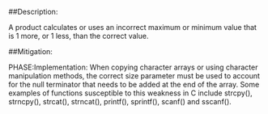 ##Description:

A product calculates or uses an incorrect maximum or minimum value that is 1 more, or 1 less, than the correct value.



##Mitigation:


PHASE:Implementation:
When copying character arrays or using character manipulation methods, the correct size parameter must be used to account for the null terminator that needs to be added at the end of the array. Some examples of functions susceptible to this weakness in C include strcpy(), strncpy(), strcat(), strncat(), printf(), sprintf(), scanf() and sscanf().


